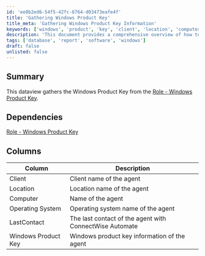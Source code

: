 ```yaml
---
id: 'ee8b2ed6-54f5-42fc-8764-d03473eafe4f'
title: 'Gathering Windows Product Key'
title_meta: 'Gathering Windows Product Key Information'
keywords: ['windows', 'product', 'key', 'client', 'location', 'computer', 'operating', 'system', 'lastcontact']
description: 'This document provides a comprehensive overview of how to gather the Windows Product Key from the designated role in ConnectWise Automate. It outlines the dependencies, the columns of data collected, and the significance of each data point in managing client systems.'
tags: ['database', 'report', 'software', 'windows']
draft: false
unlisted: false
---
```


## Summary

This dataview gathers the Windows Product Key from the [Role - Windows Product Key](https://proval.itglue.com/DOC-5078775-17415731).

## Dependencies

[Role - Windows Product Key](https://proval.itglue.com/DOC-5078775-17415731)

## Columns

| Column               | Description                                         |
|---------------------|-----------------------------------------------------|
| Client              | Client name of the agent                            |
| Location            | Location name of the agent                          |
| Computer            | Name of the agent                                   |
| Operating System    | Operating system name of the agent                  |
| LastContact         | The last contact of the agent with ConnectWise Automate |
| Windows Product Key  | Windows product key information of the agent        |


